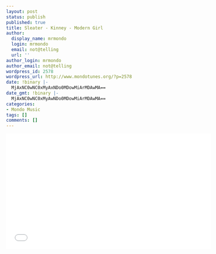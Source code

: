 ```yaml
---
layout: post
status: publish
published: true
title: Sleater - Kinney - Modern Girl
author:
  display_name: mrmondo
  login: mrmondo
  email: not@telling
  url: ''
author_login: mrmondo
author_email: not@telling
wordpress_id: 2578
wordpress_url: http://www.mondotunes.org/?p=2578
date: !binary |-
  MjAxNC0wNC0xMyAxNDo0MDowMiArMDAwMA==
date_gmt: !binary |-
  MjAxNC0wNC0xMyAwNDo0MDowMiArMDAwMA==
categories:
- Mondo Music
tags: []
comments: []
---
```

<iframe width="560" height="315" src="//www.youtube.com/embed/VQ1KkorXdBY" frameborder="0"> </iframe>
